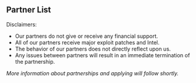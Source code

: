 ## Partner List

Disclaimers:
- Our partners do not give or receive any financial support.
- All of our partners receive major exploit patches and Intel.
- The behavior of our partners does not directly reflect upon us.
- Any issues between partners will result in an immediate termination of the partnership.

_More information about partnerships and applying will follow shortly._


